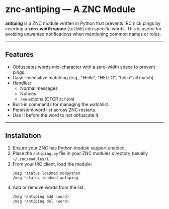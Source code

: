 # znc-antiping — A ZNC Module

**antiping** is a ZNC module written in Python that prevents IRC nick pings by inserting a **zero-width space** (`\u200b`) into specific words. This is useful for avoiding unwanted notifications when mentioning common names or roles.

---

##  Features

- Obfuscates words mid-character with a zero-width space to prevent pings.
- Case-insensitive matching (e.g., "Hello", "HELLO", "hello" all match).
- Handles:
  - Normal messages
  - Notices
  - `/me` actions (CTCP `ACTION`)
- Built-in commands for managing the watchlist.
- Persistent word list across ZNC restarts.
- Use !! before the word to not obfuscate it.

---

##  Installation

1. Ensure your ZNC has Python module support enabled.
2. Place the `antiping.py` file in your ZNC modules directory (usually `~/.znc/modules/`).
3. From your IRC client, load the module:
   ```bash
   /msg *status loadmod modpython
   /msg *status loadmod antiping
4. Add or remove words from the list:
   ```bash
   /msg *antiping add <word>
   /msg *antiping del <word>

